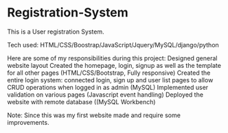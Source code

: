 # Registration-System

This is a User registration System.

Tech used: HTML/CSS/Boostrap/JavaScript/Jquery/MySQL/django/python


Here are some of my responsibilities during this project:
Designed general website layout
Created the homepage, login, signup as well as the template for all other pages (HTML/CSS/Bootstrap, Fully responsive)
Created the entire login system: connected login, sign up and user list pages to allow CRUD operations when logged in as admin (MySQL)
Implemented user validation on various pages (Javascript event handling)
Deployed the website with remote database ((MySQL Workbench)

Note: Since this was my first website made and require some improvements.
